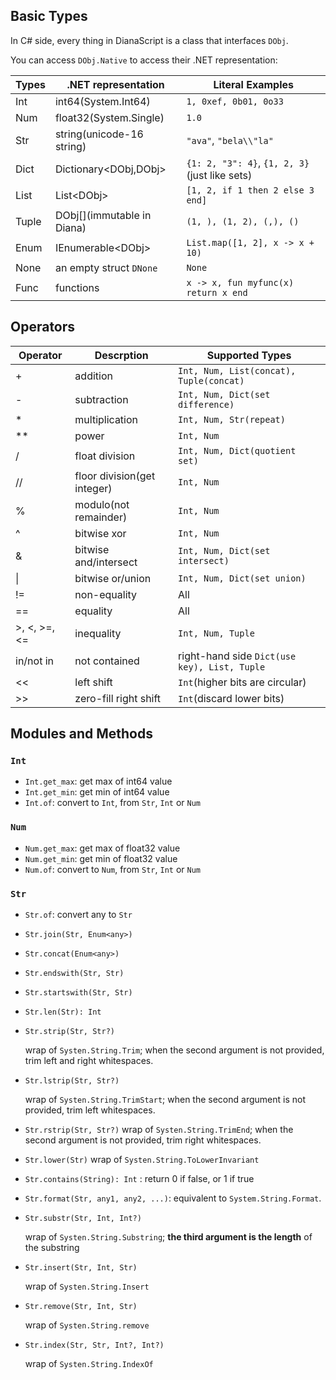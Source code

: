 ## Basic Types

In C# side, every thing in DianaScript is a class that interfaces `DObj`.

You can access `DObj.Native` to access their .NET representation:

| Types | .NET representation | Literal Examples | 
| --- | --- | --- |
 | Int  | int64(System.Int64) | `1, 0xef, 0b01, 0o33` |
 | Num |  float32(System.Single)  | `1.0` | 
 |  Str | string(unicode-16 string) | `"ava"`, `"bela\\"la"` |
 | Dict | Dictionary\<DObj,DObj\> | `{1: 2, "3": 4}`, `{1, 2, 3}`(just like sets) |
 | List | List\<DObj\> | `[1, 2, if 1 then 2 else 3 end]` |
 | Tuple | DObj[](immutable in Diana)  | `(1, ), (1, 2), (,), ()` |
 | Enum | IEnumerable\<DObj\> | `List.map([1, 2], x -> x + 10)`  |
 | None | an empty struct `DNone` | `None` |
 | Func | functions | `x -> x, fun myfunc(x) return x end` |


## Operators

| Operator | Descrption | Supported Types | 
|--|--| --| 
|+| addition | `Int, Num, List(concat), Tuple(concat)` |
|-| subtraction | `Int, Num, Dict(set difference)` |
|*| multiplication | `Int, Num, Str(repeat)` | 
|**| power | `Int, Num` | 
|/|float division | `Int, Num, Dict(quotient set)` |
|//|floor division(get integer) | `Int, Num` | 
|%| modulo(not remainder) | `Int, Num` |
|^| bitwise xor | `Int, Num` |
|&| bitwise and/intersect | `Int, Num, Dict(set intersect)` |
|\|| bitwise or/union |  `Int, Num, Dict(set union)` |
|!=| non-equality | All |
|==| equality | All |
|>, <, >=, <=| inequality | `Int, Num, Tuple` |
|in/not in| not contained | right-hand side `Dict(use key), List, Tuple` |
| << | left shift | `Int`(higher bits are circular) |
| >> | zero-fill right shift |  `Int`(discard lower bits) |

## Modules and Methods

### `Int`

- `Int.get_max`: get max of int64 value
- `Int.get_min`: get min of int64 value
- `Int.of`: convert to `Int`, from `Str`, `Int` or `Num`


### `Num`

- `Num.get_max`: get max of float32 value
- `Num.get_min`: get min of float32 value
- `Num.of`: convert to `Num`, from `Str`, `Int` or `Num`

### `Str`

- `Str.of`: convert any to `Str`
- `Str.join(Str, Enum<any>)`
- `Str.concat(Enum<any>)`
- `Str.endswith(Str, Str)`
- `Str.startswith(Str, Str)`
- `Str.len(Str): Int`
- `Str.strip(Str, Str?)`

    wrap of `Systen.String.Trim`; when the second argument is not provided, trim left and right whitespaces.

- `Str.lstrip(Str, Str?)`
    
    wrap of `Systen.String.TrimStart`; when the second argument is not provided, trim left whitespaces.

- `Str.rstrip(Str, Str?)`
     wrap of `Systen.String.TrimEnd`; when the second argument is not provided, trim right whitespaces.

- `Str.lower(Str)`
     wrap of `Systen.String.ToLowerInvariant`

- `Str.contains(String): Int` : return 0 if false, or 1 if true

- `Str.format(Str, any1, any2, ...)`: equivalent to `System.String.Format`.

- `Str.substr(Str, Int, Int?)`

     wrap of `Systen.String.Substring`; **the third argument is the length** of the substring


- `Str.insert(Str, Int, Str)`

     wrap of `Systen.String.Insert`

- `Str.remove(Str, Int, Str)`

     wrap of `Systen.String.remove`

- `Str.index(Str, Str, Int?, Int?)`

    wrap of `Systen.String.IndexOf`


